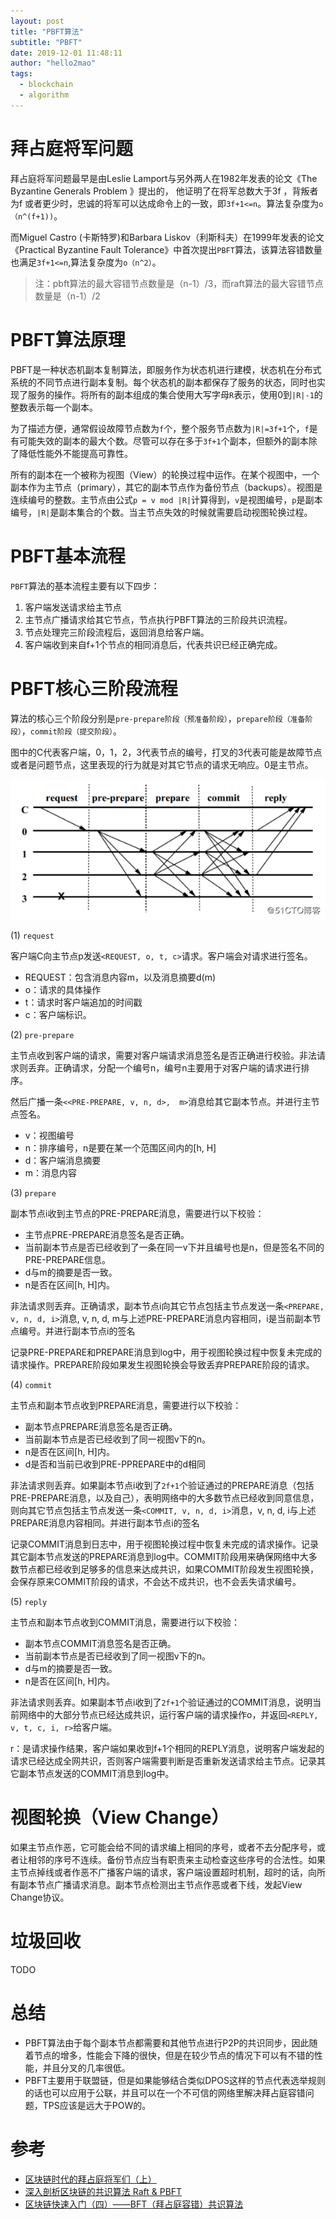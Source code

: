 ```yaml
---
layout: post
title: "PBFT算法"
subtitle: "PBFT"
date: 2019-12-01 11:48:11
author: "hello2mao"
tags:
  - blockchain
  - algorithm
---
```


# 拜占庭将军问题

拜占庭将军问题最早是由Leslie Lamport与另外两人在1982年发表的论文《The Byzantine Generals Problem 》提出的， 他证明了在将军总数大于3f ，背叛者为f 或者更少时，忠诚的将军可以达成命令上的一致，即`3f+1<=n`。算法复杂度为`o（n^(f+1))`。

而Miguel Castro (卡斯特罗)和Barbara Liskov（利斯科夫）在1999年发表的论文《Practical Byzantine Fault Tolerance》中首次提出`PBFT`算法，该算法容错数量也满足`3f+1<=n`,算法复杂度为`o（n^2）`。

> 注：pbft算法的最大容错节点数量是（n-1）/3，而raft算法的最大容错节点数量是（n-1）/2


# PBFT算法原理

PBFT是一种状态机副本复制算法，即服务作为状态机进行建模，状态机在分布式系统的不同节点进行副本复制。每个状态机的副本都保存了服务的状态，同时也实现了服务的操作。将所有的副本组成的集合使用大写字母`R`表示，使用0到`|R|-1`的整数表示每一个副本。

为了描述方便，通常假设故障节点数为`f`个，整个服务节点数为`|R|=3f+1`个，`f`是有可能失效的副本的最大个数。尽管可以存在多于`3f+1`个副本，但额外的副本除了降低性能外不能提高可靠性。

所有的副本在一个被称为视图（View）的轮换过程中运作。在某个视图中，一个副本作为主节点（primary），其它的副本节点作为备份节点（backups）。视图是连续编号的整数。主节点由公式`p = v mod |R|`计算得到，`v`是视图编号，`p`是副本编号，`|R|`是副本集合的个数。当主节点失效的时候就需要启动视图轮换过程。

# PBFT基本流程

`PBFT`算法的基本流程主要有以下四步：

1. 客户端发送请求给主节点
2. 主节点广播请求给其它节点，节点执行PBFT算法的三阶段共识流程。
3. 节点处理完三阶段流程后，返回消息给客户端。
4. 客户端收到来自f+1个节点的相同消息后，代表共识已经正确完成。

# PBFT核心三阶段流程

 算法的核心三个阶段分别是`pre-prepare阶段（预准备阶段）`，`prepare阶段（准备阶段）`，`commit阶段（提交阶段）`。

 图中的C代表客户端，0，1，2，3代表节点的编号，打叉的3代表可能是故障节点或者是问题节点，这里表现的行为就是对其它节点的请求无响应。0是主节点。

![](/img/posts/pbft-workflow.png)


(1) `request`

客户端C向主节点p发送`<REQUEST, o, t, c>`请求。客户端会对请求进行签名。

- REQUEST：包含消息内容m，以及消息摘要d(m)
- o：请求的具体操作
- t：请求时客户端追加的时间戳
- c：客户端标识。

(2) `pre-prepare`

主节点收到客户端的请求，需要对客户端请求消息签名是否正确进行校验。非法请求则丢弃。正确请求，分配一个编号n，编号n主要用于对客户端的请求进行排序。

然后广播一条`<<PRE-PREPARE, v, n, d>,  m>`消息给其它副本节点。并进行主节点签名。

- v：视图编号
- n：排序编号，n是要在某一个范围区间内的[h, H]
- d：客户端消息摘要
- m：消息内容

(3) `prepare`

副本节点i收到主节点的PRE-PREPARE消息，需要进行以下校验：

- 主节点PRE-PREPARE消息签名是否正确。
- 当前副本节点是否已经收到了一条在同一v下并且编号也是n，但是签名不同的PRE-PREPARE信息。
- d与m的摘要是否一致。
- n是否在区间[h, H]内。

非法请求则丢弃。正确请求，副本节点i向其它节点包括主节点发送一条`<PREPARE, v, n, d, i>`消息, v, n, d, m与上述PRE-PREPARE消息内容相同，i是当前副本节点编号。并进行副本节点i的签名

记录PRE-PREPARE和PREPARE消息到log中，用于视图轮换过程中恢复未完成的请求操作。PREPARE阶段如果发生视图轮换会导致丢弃PREPARE阶段的请求。

(4) `commit`

主节点和副本节点收到PREPARE消息，需要进行以下校验：

- 副本节点PREPARE消息签名是否正确。
- 当前副本节点是否已经收到了同一视图v下的n。
- n是否在区间[h, H]内。
- d是否和当前已收到PRE-PPREPARE中的d相同

非法请求则丢弃。如果副本节点i收到了`2f+1`个验证通过的PREPARE消息（包括PRE-PREPARE消息，以及自己），表明网络中的大多数节点已经收到同意信息，则向其它节点包括主节点发送一条`<COMMIT, v, n, d, i>`消息，v, n, d,  i与上述PREPARE消息内容相同。并进行副本节点i的签名

记录COMMIT消息到日志中，用于视图轮换过程中恢复未完成的请求操作。记录其它副本节点发送的PREPARE消息到log中。COMMIT阶段用来确保网络中大多数节点都已经收到足够多的信息来达成共识，如果COMMIT阶段发生视图轮换，会保存原来COMMIT阶段的请求，不会达不成共识，也不会丢失请求编号。

(5) `reply`

主节点和副本节点收到COMMIT消息，需要进行以下校验：

- 副本节点COMMIT消息签名是否正确。
- 当前副本节点是否已经收到了同一视图v下的n。
- d与m的摘要是否一致。
- n是否在区间[h, H]内。

非法请求则丢弃。如果副本节点i收到了`2f+1`个验证通过的COMMIT消息，说明当前网络中的大部分节点已经达成共识，运行客户端的请求操作o，并返回`<REPLY, v, t, c, i, r>`给客户端。

r：是请求操作结果，客户端如果收到f+1个相同的REPLY消息，说明客户端发起的请求已经达成全网共识，否则客户端需要判断是否重新发送请求给主节点。记录其它副本节点发送的COMMIT消息到log中。

# 视图轮换（View Change）

如果主节点作恶，它可能会给不同的请求编上相同的序号，或者不去分配序号，或者让相邻的序号不连续。备份节点应当有职责来主动检查这些序号的合法性。如果主节点掉线或者作恶不广播客户端的请求，客户端设置超时机制，超时的话，向所有副本节点广播请求消息。副本节点检测出主节点作恶或者下线，发起View Change协议。

# 垃圾回收

TODO

# 总结

- PBFT算法由于每个副本节点都需要和其他节点进行P2P的共识同步，因此随着节点的增多，性能会下降的很快，但是在较少节点的情况下可以有不错的性能，并且分叉的几率很低。
- PBFT主要用于联盟链，但是如果能够结合类似DPOS这样的节点代表选举规则的话也可以应用于公联，并且可以在一个不可信的网络里解决拜占庭容错问题，TPS应该是远大于POW的。

# 参考

- [区块链时代的拜占庭将军们（上）](https://zhuanlan.zhihu.com/p/41329283)
- [深入剖析区块链的共识算法 Raft & PBFT](https://www.cnblogs.com/davidwang456/articles/9001331.html)
- [区块链快速入门（四）——BFT（拜占庭容错）共识算法](https://blog.51cto.com/9291927/2304816?source=dra)